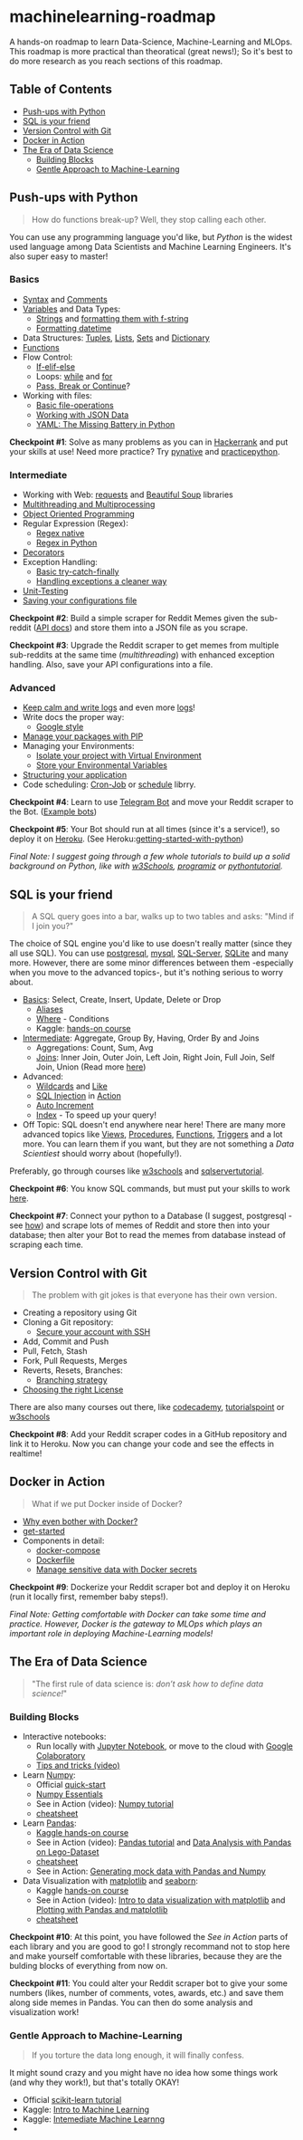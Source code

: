 # machinelearning-roadmap
A hands-on roadmap to learn Data-Science, Machine-Learning and MLOps. This roadmap is more practical than theoratical (great news!); So it's best to do more research as you reach sections of this roadmap.

## Table of Contents
- [Push-ups with Python]()
- [SQL is your friend]()
- [Version Control with Git]()
- [Docker in Action]()
- [The Era of Data Science]()
  - [Building Blocks]()
  - [Gentle Approach to Machine-Learning]()

## Push-ups with Python
> How do functions break-up? Well, they stop calling each other.

You can use any programming language you'd like, but _Python_ is the widest used language among Data Scientists and Machine Learning Engineers. It's also super easy to master!

### Basics
- [Syntax](https://www.w3schools.com/python/python_syntax.asp) and [Comments](https://www.w3schools.com/python/python_comments.asp)
- [Variables](https://realpython.com/python-variables/) and Data Types:
  - [Strings](https://www.w3schools.com/python/python_strings.asp) and [formatting them with f-string](https://towardsdatascience.com/a-simple-guide-to-string-formatting-in-python-using-f-strings-39e5c39589c3)
  - [Formatting datetime](https://stackabuse.com/how-to-format-dates-in-python/)
- Data Structures: [Tuples](https://www.w3schools.com/python/python_tuples.asp), [Lists](https://www.w3schools.com/python/python_lists.asp), [Sets](https://www.w3schools.com/python/python_sets.asp) and [Dictionary](https://www.programiz.com/python-programming/dictionary)
- [Functions](https://www.programiz.com/python-programming/function)
- Flow Control:
  - [If-elif-else](https://www.programiz.com/python-programming/if-elif-else)
  - Loops: [while](https://www.w3schools.com/python/python_while_loops.asp) and [for](https://www.w3schools.com/python/python_for_loops.asp)
  - [Pass, Break or Continue](https://betterprogramming.pub/how-to-use-pass-break-and-continue-in-python-6e0201fc032a)?
- Working with files:
  - [Basic file-operations](https://www.programiz.com/python-programming/file-operation)
  - [Working with JSON Data](https://realpython.com/python-json/)
  - [YAML: The Missing Battery in Python](https://realpython.com/python-yaml/)

**Checkpoint #1**: Solve as many problems as you can in [Hackerrank](https://www.hackerrank.com/domains/python) and put your skills at use! Need more practice? Try [pynative](https://pynative.com/python-exercises-with-solutions/) and [practicepython](https://www.practicepython.org/).

### Intermediate
- Working with Web: [requests](https://realpython.com/python-requests/) and [Beautiful Soup](https://www.dataquest.io/blog/web-scraping-python-using-beautiful-soup/) libraries
- [Multithreading and Multiprocessing](https://towardsdatascience.com/multithreading-multiprocessing-python-180d0975ab29)
- [Object Oriented Programming](https://www.pythontutorial.net/python-oop/)
- Regular Expression (Regex):
  - [Regex native](https://regexone.com/)
  - [Regex in Python](https://www.programiz.com/python-programming/regex)
- [Decorators](https://www.freecodecamp.org/news/python-decorators-explained-with-examples/)
- Exception Handling:
  - [Basic try-catch-finally](https://realpython.com/python-exceptions/)
  - [Handling exceptions a cleaner way](https://medium.com/swlh/handling-exceptions-in-python-a-cleaner-way-using-decorators-fae22aa0abec)
- [Unit-Testing](https://realpython.com/python-testing/)
- [Saving your configurations file](https://towardsdatascience.com/from-novice-to-expert-how-to-write-a-configuration-file-in-python-273e171a8eb3)

**Checkpoint #2**: Build a simple scraper for Reddit Memes given the sub-reddit ([API docs](https://www.reddit.com/dev/api/)) and store them into a JSON file as you scrape.

**Checkpoint #3**: Upgrade the Reddit scraper to get memes from multiple sub-reddits at the same time (_multithreading_) with enhanced exception handling. Also, save your API configurations into a file.

### Advanced
- [Keep calm and write logs](https://realpython.com/python-logging/) and even more [logs](https://machinelearningmastery.com/logging-in-python/)!
- Write docs the proper way:
  - [Google style](https://google.github.io/styleguide/pyguide.html)
- [Manage your packages with PIP](https://www.w3schools.com/python/python_pip.asp)
- Managing your Environments:
  - [Isolate your project with Virtual Environment](https://www.freecodecamp.org/news/how-to-setup-virtual-environments-in-python/)
  - [Store your Environmental Variables](https://pypi.org/project/python-dotenv/)
- [Structuring your application](https://realpython.com/python-application-layouts/)
- Code scheduling: [Cron-Job](https://phoenixnap.com/kb/set-up-cron-job-linux) or [schedule](https://pypi.org/project/schedule/) librry.

**Checkpoint #4**: Learn to use [Telegram Bot](https://github.com/python-telegram-bot/python-telegram-bot) and move your Reddit scraper to the Bot. ([Example bots](https://docs.python-telegram-bot.org/en/v20.0a1/examples.html))

**Checkpoint #5**: Your Bot should run at all times (since it's a service!), so deploy it on [Heroku](https://www.heroku.com/). (See Heroku:[getting-started-with-python](https://devcenter.heroku.com/articles/getting-started-with-python))

_Final Note: I suggest going through a few whole tutorials to build up a solid background on Python, like with [w3Schools](https://www.w3schools.com/python/default.asp), [programiz](https://www.programiz.com/python-programming) or [pythontutorial](https://www.pythontutorial.net/)._

## SQL is your friend
> A SQL query goes into a bar, walks up to two tables and asks: "Mind if I join you?"

The choice of SQL engine you'd like to use doesn't really matter (since they all use SQL). You can use [postgresql](https://www.postgresql.org/), [mysql](https://www.mysql.com/), [SQL-Server](https://www.microsoft.com/en-us/sql-server/sql-server-downloads), [SQLite](https://www.sqlite.org/index.html) and many more. However, there are some minor differences between them -especially when you move to the advanced topics-, but it's nothing serious to worry about.

- [Basics](https://www.sqlcourse.com/beginner-course/): Select, Create, Insert, Update, Delete or Drop
  - [Aliases](https://www.w3schools.com/sql/sql_alias.asp)
  - [Where](https://www.w3schools.com/sql/sql_where.asp) - Conditions
  - Kaggle: [hands-on course](https://www.kaggle.com/learn/intro-to-sql)
- [Intermediate](https://www.sqlcourse.com/advanced-course/): Aggregate, Group By, Having, Order By and Joins
  - Aggregations: Count, Sum, Avg
  - [Joins](https://www.freecodecamp.org/news/sql-joins-tutorial/): Inner Join, Outer Join, Left Join, Right Join, Full Join, Self Join, Union (Read more [here](https://www.dataquest.io/blog/sql-joins-tutorial/))
- Advanced:
  - [Wildcards](https://www.w3schools.com/sql/sql_wildcards.asp) and [Like](https://www.w3schools.com/sql/sql_like.asp)
  - [SQL Injection](https://portswigger.net/web-security/sql-injection) in [Action](https://www.hacksplaining.com/exercises/sql-injection#/start)
  - [Auto Increment](https://www.w3schools.com/sql/sql_autoincrement.asp)
  - [Index](https://www.sqlservertutorial.net/sql-server-indexes/) - To speed up your query!
- Off Topic: SQL doesn't end anywhere near here! There are many more advanced topics like [Views](https://www.sqlservertutorial.net/sql-server-views/), [Procedures](https://www.sqlservertutorial.net/sql-server-stored-procedures/), [Functions](https://www.sqlservertutorial.net/sql-server-user-defined-functions/), [Triggers](https://www.sqlservertutorial.net/sql-server-triggers/) and a lot more. You can learn them if you want, but they are not something a _Data Scientiest_ should worry about (hopefully!).

Preferably, go through courses like [w3schools](https://www.w3schools.com/sql) and [sqlservertutorial](https://www.sqlservertutorial.net). 

**Checkpoint #6**: You know SQL commands, but must put your skills to work [here](https://www.wiseowl.co.uk/sql/exercises/standard/).

**Checkpoint #7**: Connect your python to a Database (I suggest, postgresql - see [how](https://www.tutorialspoint.com/postgresql/postgresql_python.htm)) and scrape lots of memes of Reddit and store then into your database; then alter your Bot to read the memes from database instead of scraping each time.

## Version Control with Git
> The problem with git jokes is that everyone has their own version.
- Creating a repository using Git
- Cloning a Git repository:
  - [Secure your account with SSH](https://docs.github.com/en/authentication/connecting-to-github-with-ssh)
- Add, Commit and Push
- Pull, Fetch, Stash
- Fork, Pull Requests, Merges
- Reverts, Resets, Branches:
  - [Branching strategy](https://www.gitkraken.com/learn/git/best-practices/git-branch-strategy)
- [Choosing the right License](https://docs.github.com/en/repositories/managing-your-repositorys-settings-and-features/customizing-your-repository/licensing-a-repository)

There are also many courses out there, like [codecademy](https://www.codecademy.com/learn/learn-git), [tutorialspoint](https://www.tutorialspoint.com/git/index.htm) or [w3schools](https://www.w3schools.com/git)

**Checkpoint #8**: Add your Reddit scraper codes in a GitHub repository and link it to Heroku. Now you can change your code and see the effects in realtime!

## Docker in Action
> What if we put Docker inside of Docker?
- [Why even bother with Docker?](https://medium.com/@kmdkhadeer/docker-get-started-9aa7ee662cea)
- [get-started](https://docs.docker.com/get-started/)
- Components in detail:
  - [docker-compose](https://docs.docker.com/compose/)
  - [Dockerfile](https://docs.docker.com/engine/reference/builder/)
  - [Manage sensitive data with Docker secrets](https://docs.docker.com/engine/swarm/secrets/)

**Checkpoint #9**: Dockerize your Reddit scraper bot and deploy it on Heroku (run it locally first, remember baby steps!).

_Final Note: Getting comfortable with Docker can take some time and practice. However, Docker is the gateway to MLOps which plays an important role in deploying Machine-Learning models!_

## The Era of Data Science
> "The first rule of data science is: _don’t ask how to define data science!_"

### Building Blocks
- Interactive notebooks:
  - Run locally with [Jupyter Notebook](https://jupyter.org/install), or move to the cloud with [Google Colaboratory](https://research.google.com/colaboratory/)
  - [Tips and tricks (video)](https://www.youtube.com/watch?v=YuWZNV4BkkY&list=PLFCB5Dp81iNVmuoGIqcT5oF4K-7kTI5vp&index=3)
- Learn [Numpy](https://numpy.org/):
  - Official [quick-start](https://numpy.org/devdocs/user/quickstart.html)
  - [Numpy Essentials](https://towardsdatascience.com/numpy-essentials-for-data-science-25dc39fae39)
  - See in Action (video): [Numpy tutorial](https://www.youtube.com/watch?v=GB9ByFAIAH4&list=PLFCB5Dp81iNVmuoGIqcT5oF4K-7kTI5vp&index=8)    
  - [cheatsheet](https://assets.datacamp.com/blog_assets/Numpy_Python_Cheat_Sheet.pdf)
- Learn [Pandas](https://pandas.pydata.org/):
  - [Kaggle hands-on course](https://www.kaggle.com/learn/pandas)
  - See in Action (video): [Pandas tutorial](https://www.youtube.com/watch?v=vmEHCJofslg&list=PLFCB5Dp81iNVmuoGIqcT5oF4K-7kTI5vp&index=2) and [Data Analysis with Pandas on Lego-Dataset](https://www.youtube.com/watch?v=BzQDi4D0B_M&list=PLFCB5Dp81iNVmuoGIqcT5oF4K-7kTI5vp&index=18)
  - [cheatsheet](https://pandas.pydata.org/Pandas_Cheat_Sheet.pdf)
  - See in Action: [Generating mock data with Pandas and Numpy](https://www.youtube.com/watch?v=VJBY2eVtf7o&list=PLFCB5Dp81iNVmuoGIqcT5oF4K-7kTI5vp&index=10)
- Data Visualization with [matplotlib](https://matplotlib.org/) and [seaborn](https://seaborn.pydata.org/):
  - Kaggle [hands-on course](https://www.kaggle.com/learn/data-visualization)
  - See in Action (video): [Intro to data visualization with matplotlib](https://www.youtube.com/watch?v=DAQNHzOcO5A&list=PLFCB5Dp81iNVmuoGIqcT5oF4K-7kTI5vp&index=4) and [Plotting with Pandas and matplotlib](https://www.youtube.com/watch?v=0P7QnIQDBJY)
  - [cheatsheet](https://matplotlib.org/cheatsheets/cheatsheets.pdf)

**Checkpoint #10**: At this point, you have followed the _See in Action_ parts of each library and you are good to go! I strongly recommand not to stop here and make yourself comfortable with these libraries, because they are the bulding blocks of everything from now on.

**Checkpoint #11**: You could alter your Reddit scraper bot to give your some numbers (likes, number of comments, votes, awards, etc.) and save them along side memes in Pandas. You can then do some analysis and visualization work!

### Gentle Approach to Machine-Learning
> If you torture the data long enough, it will finally confess.

It might sound crazy and you might have no idea how some things work (and why they work!), but that's totally OKAY!
- Official [scikit-learn tutorial](https://scikit-learn.org/stable/tutorial/index.html)
- Kaggle: [Intro to Machine Learning](https://www.kaggle.com/learn/intro-to-machine-learning)
- Kaggle: [Intemediate Machine Learnng](https://www.kaggle.com/learn/intermediate-machine-learning)
- 
